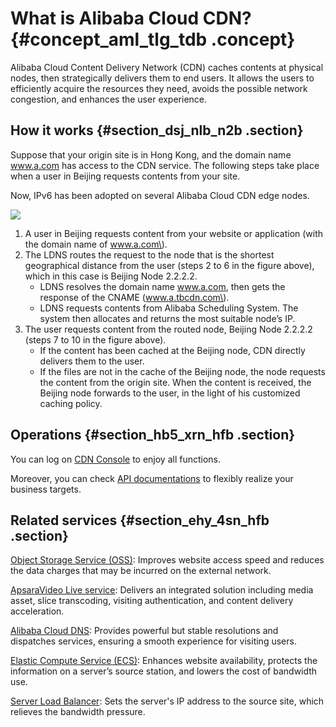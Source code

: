 # What is Alibaba Cloud CDN? {#concept_aml_tlg_tdb .concept}

Alibaba Cloud Content Delivery Network \(CDN\) caches contents at physical nodes, then strategically delivers them to end users. It allows the users to efficiently acquire the resources they need, avoids the possible network congestion, and enhances the user experience.

## How it works {#section_dsj_nlb_n2b .section}

Suppose that your origin site is in Hong Kong, and the domain name www.a.com has access to the CDN service. The following steps take place when a user in Beijing requests contents from your site.

Now, IPv6 has been adopted on several Alibaba Cloud CDN edge nodes.

![](http://static-aliyun-doc.oss-cn-hangzhou.aliyuncs.com/assets/img/5098/15538281844886_en-US.png)

1.  A user in Beijing requests content from your website or application \(with the domain name of www.a.com\).
2.  The LDNS routes the request to the node that is the shortest geographical distance from the user \(steps 2 to 6 in the figure above\), which in this case is Beijing Node 2.2.2.2.
    -   LDNS resolves the domain name www.a.com, then gets the response of the CNAME \(www.a.tbcdn.com\).
    -   LDNS requests contents from Alibaba Scheduling System. The system then allocates and returns the most suitable node’s IP.
3.  The user requests content from the routed node, Beijing Node 2.2.2.2 \(steps 7 to 10 in the figure above\).
    -   If the content has been cached at the Beijing node, CDN directly delivers them to the user.
    -   If the files are not in the cache of the Beijing node, the node requests the content from the origin site. When the content is received, the Beijing node forwards to the user, in the light of his customized caching policy.

## Operations {#section_hb5_xrn_hfb .section}

You can log on [CDN Console](https://partners-intl.console.aliyun.com/#/cdn) to enjoy all functions.

Moreover, you can check [API documentations](https://www.alibabacloud.com/help/doc-detail/27155.htm) to flexibly realize your business targets.

## Related services {#section_ehy_4sn_hfb .section}

[Object Storage Service \(OSS\)](https://partners-intl.aliyun.com/help/product/31815.htm): Improves website access speed and reduces the data charges that may be incurred on the external network.

[ApsaraVideo Live service](https://partners-intl.aliyun.com/help/product/29949.htm): Delivers an integrated solution including media asset, slice transcoding, visiting authentication, and content delivery acceleration.

[Alibaba Cloud DNS](https://partners-intl.aliyun.com/help/product/34269.htm): Provides powerful but stable resolutions and dispatches services, ensuring a smooth experience for visiting users.

[Elastic Compute Service \(ECS\)](https://partners-intl.aliyun.com/help/product/25365.htm): Enhances website availability, protects the information on a server’s source station, and lowers the cost of bandwidth use.

[Server Load Balancer](https://partners-intl.aliyun.com/help/product/27537.htm): Sets the server's IP address to the source site, which relieves the bandwidth pressure.

